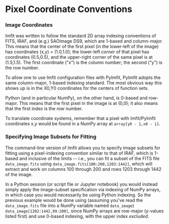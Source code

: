 # Pixel Coordinate Conventions

### Image Coordinates

Imfit was written to follow the standard 2D array indexing conventions of FITS, IRAF, and (e.g.) SAOimage
DS9, which are 1-based and column-major. This means that the center of the first pixel (in the lower-left 
of the image) has coordinates (x,y) = (1.0,1.0); the lower-left _corner_ of that pixel has coordinates (0.5,0.5),
and the upper-right corner of the same pixel is at (1.5,1.5). 
The first coordinate ("x") is the column number; the second ("y") is the row number.

To allow one to use Imfit configuration files with PyImfit, PyImfit adopts the same column-major, 1-based
indexing standard. The most obvious way this shows up is in the X0,Y0 coordinates
for the centers of function sets.

Python (and in particular NumPy), on the other hand, is 0-based and row-major. This means that the 
first pixel in the image is at (0,0); it also means that the first index is the _row_ number.

To translate coordinate systems, remember that a pixel with Imfit/PyImfit coordinates x,y 
would be found in a NumPy array at `array[y0 - 1,x0 - 1]`.


### Specifying Image Subsets for Fitting

The command-line version of Imfit allows you to specify image subsets for fitting
using a pixel-indexing convention similar to that of IRAF, which is 1-based and
inclusive of the limits -- i.e., you can fit a subset of the FITS file `data_image.fits`
using `data_image.fits[100:200,1203:1442]`, which will extract
and work on columns 100 through 200 and rows 1203 through 1442 of the image.

In a Python session (or script file or Jupyter notebook) you would instead simply apply the 
image-subset specification via indexing of NumPy arrays,
in which case you would necessarily be using Python indexing. So the previous
example would be done using (assuming you've read the `data_image.fits` file into
a NumPy variable named `data_image`) `data_image[1202:1442,99:200]`, since NumPy
arrays are row-major (y-values listed first) and use 0-based indexing, with the
upper index _excluded_.
